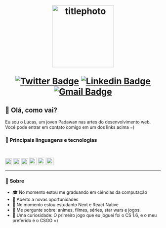 <h1 align="center">
    <img  alt="titlephoto" title="titlephoto" src=https://www.linkites.com/wp-content/uploads/2019/04/React-graphic.png width="200"/>

[![Twitter Badge](https://img.shields.io/badge/-@dlucascampelo-6633cc?style=flat-square&labelColor=6633cc&logo=twitter&logoColor=white&link=https://twitter.com/dlucascampelo)](https://twitter.com/dlucascampelo)
[![Linkedin Badge](https://img.shields.io/badge/-Lucas%20Campelo-6633cc?style=flat-square&logo=Linkedin&logoColor=&link=https://https://www.linkedin.com/in/lucas-campelo-858562186/)](https://www.linkedin.com/in/lucas-campelo-858562186/)
[![Gmail Badge](https://img.shields.io/badge/-dvlucascampelo@gmail.com-6633cc?style=flat-square&logo=Gmail&logoColor=white&link=mailto:diego.schell.f@gmail.com)](mailto:dvlucascampelo@gmail.com)

</h1>

## 📝 **Olá, como vai?**
Eu sou o Lucas, um joven Padawan nas artes do desenvolvimento web. Você pode entrar em contato comigo em um dos links acima =)

### 🚀 **Principais linguagens e tecnologias**

<br>

[<img height="22" src="https://img.shields.io/badge/JavaScript-F7DF1E?style=for-the-badge&logo=javascript&logoColor=black">](https://www.javascript.com/)
[<img height="22" src="https://img.shields.io/badge/TypeScript-007ACC?style=for-the-badge&logo=typescript&logoColor=white">](https://www.typescriptlang.org/)
[<img height="22" src="https://img.shields.io/badge/Node.js-43853D?style=for-the-badge&logo=node.js&logoColor=white">](https://nodejs.org/en/)
[<img height="24" src="https://img.shields.io/badge/React-20232A?style=for-the-badge&logo=react&logoColor=61DAFB">](https://reactjs.org)
[<img height="24" src="https://img.shields.io/badge/React_Native-20232A?style=for-the-badge&logo=react&logoColor=61DAFB">](https://reactnative.dev/)
[<img height="24" src="https://img.shields.io/badge/next.js-000000?style=for-the-badge&logo=next.js&logoColor=white">](https://nextjs.org/)

---

### 💬 **Sobre**

- 🎓 No momento estou me graduando em ciências da computação
- 🔭 Aberto a novas oportunidades 
- 🌱 No momento estou estudanto Next e React Native
- 💬 Me pergunte sobre: animes, filmes, séries, star wars e jogos.
- 🤖 Uma curiosidade: O primeiro jogo que eu joguei foi o CS 1.6, e o meu preferido é o CSGO =)
